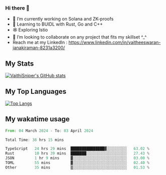 ### Hi there 👋

- 🔭 I’m currently working on Solana and ZK-proofs
- 📖 Learning to BUIDL with Rust, Go and C++
- 🕸️ Exploring Istio
- 👯 I’m looking to collaborate on any project that fits my skillset ^_^
- Reach me at my LinkedIn : https://www.linkedin.com/in/vaitheeswaran-janakiraman-8231a3200/

## My Stats
[![VaithiSniper's GitHub stats](https://github-readme-stats.vercel.app/api?username=VaithiSniper&hide=stars&theme=radical)](https://github.com/anuraghazra/github-readme-stats)

## My Top Languages

[![Top Langs](https://github-readme-stats.vercel.app/api/top-langs/?username=VaithiSniper&layout=compact)](https://github.com/anuraghazra/github-readme-stats)

## My wakatime usage

<!--START_SECTION:waka-->

```rust
From: 04 March 2024 - To: 03 April 2024

Total Time: 38 hrs 15 mins

TypeScript   24 hrs 29 mins  ███████████████▓░░░░░░░░░   63.02 %
Rust         10 hrs 39 mins  ███████░░░░░░░░░░░░░░░░░░   27.43 %
JSON         1 hr 9 mins     ▓░░░░░░░░░░░░░░░░░░░░░░░░   03.00 %
TOML         55 mins         ▓░░░░░░░░░░░░░░░░░░░░░░░░   02.40 %
Other        35 mins         ▒░░░░░░░░░░░░░░░░░░░░░░░░   01.53 %
```

<!--END_SECTION:waka-->

